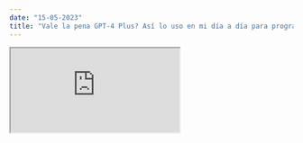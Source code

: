 ```yaml
---
date: "15-05-2023"
title: "Vale la pena GPT-4 Plus? Así lo uso en mi día a día para programar"
---
```

<iframe src="https://www.youtube.com/embed/CsmlUtXtncg" allowfullscreen></iframe>
